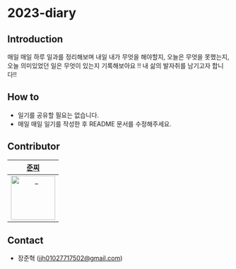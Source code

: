 # 2023-diary

## Introduction
매일 매일 하루 일과를 정리해보며 내일 내가 무엇을 해야할지, 오늘은 무엇을 못했는지, 오늘 의미있었던 일은 무엇이 있는지 기록해보아요 !! 내 삶의 발자취를 남기고자 합니다!!

## How to
- 일기를 공유할 필요는 없습니다.
- 매일 매일 일기를 작성한 후 README 문서를 수정해주세요.

## Contributor
| [준찌](https://github.com/juunzzi) |
|:---:|
|<img src="https://avatars.githubusercontent.com/u/78349600?v=4" width=100px alt="_"/>|
## Contact
- 장준혁 (jjh01027717502@gmail.com)
